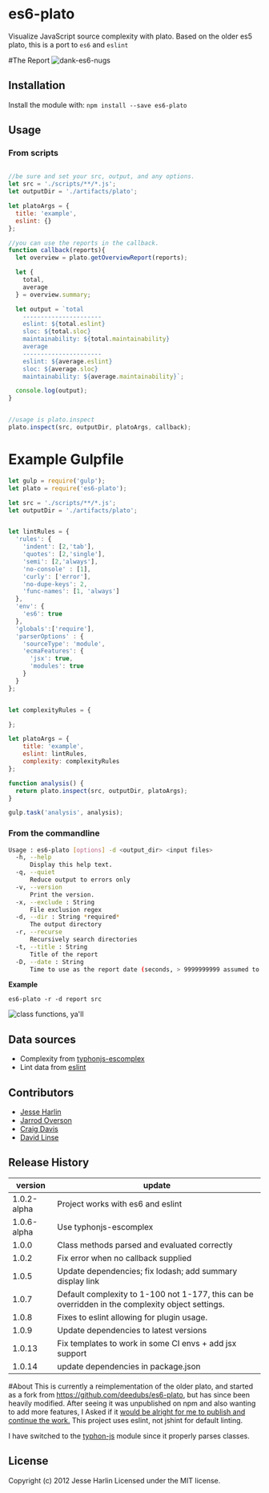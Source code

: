 


# es6-plato
Visualize JavaScript source complexity with plato.
Based on the older es5 plato, this is a port to `es6` and `eslint`

#The Report
![dank-es6-nugs](https://cloud.githubusercontent.com/assets/954596/18904556/3a81efea-8524-11e6-8588-ad8f5a51b001.PNG)

## Installation
Install the module with: `npm install --save es6-plato`

## Usage


### From scripts

```js

//be sure and set your src, output, and any options.
let src = './scripts/**/*.js';
let outputDir = './artifacts/plato';

let platoArgs = {
  title: 'example',
  eslint: {}
};

//you can use the reports in the callback.
function callback(reports){
  let overview = plato.getOverviewReport(reports);

  let {
    total,
    average
  } = overview.summary;

  let output = `total
    ----------------------
    eslint: ${total.eslint}
    sloc: ${total.sloc}
    maintainability: ${total.maintainability}
    average
    ----------------------
    eslint: ${average.eslint}
    sloc: ${average.sloc}
    maintainability: ${average.maintainability}`;

  console.log(output);
}


//usage is plato.inspect
plato.inspect(src, outputDir, platoArgs, callback);

```

# Example Gulpfile


```js
let gulp = require('gulp');
let plato = require('es6-plato');

let src = './scripts/**/*.js';
let outputDir = './artifacts/plato';


let lintRules = {
  'rules': {
    'indent': [2,'tab'],
    'quotes': [2,'single'],
    'semi': [2,'always'],
    'no-console' : [1],
    'curly': ['error'],
    'no-dupe-keys': 2,
    'func-names': [1, 'always']
  },
  'env': {
    'es6': true
  },
  'globals':['require'],
  'parserOptions' : {
    'sourceType': 'module',
    'ecmaFeatures': {
      'jsx': true,
      'modules': true
    }
  }
};


let complexityRules = {

};

let platoArgs = {
    title: 'example',
    eslint: lintRules,
    complexity: complexityRules
};

function analysis() {
  return plato.inspect(src, outputDir, platoArgs);
}

gulp.task('analysis', analysis);

```


### From the commandline

```sh
Usage : es6-plato [options] -d <output_dir> <input files>
  -h, --help
      Display this help text.
  -q, --quiet
      Reduce output to errors only
  -v, --version
      Print the version.
  -x, --exclude : String
      File exclusion regex
  -d, --dir : String *required*
      The output directory
  -r, --recurse
      Recursively search directories
  -t, --title : String
      Title of the report
  -D, --date : String
      Time to use as the report date (seconds, > 9999999999 assumed to be ms)
```

__Example__

```shell
es6-plato -r -d report src
```

![class functions, ya'll](https://cloud.githubusercontent.com/assets/954596/18904476/d1a57302-8523-11e6-85df-b474be8c59a8.PNG)

## Data sources
  - Complexity from [typhonjs-escomplex](https://github.com/typhonjs-node-escomplex/typhonjs-escomplex)
  - Lint data from [eslint](http://eslint.org/)

## Contributors
  - [Jesse Harlin](https://github.com/the-simian)
  - [Jarrod Overson](https://github.com/jsoverson)
  - [Craig Davis](https://github.com/there4)
  - [David Linse](https://github.com/davidlinse)

## Release History
| version     | update |
|-------------|--------|
| 1.0.2-alpha | Project works with es6 and eslint |
| 1.0.6-alpha | Use typhonjs-escomplex |
| 1.0.0       | Class methods parsed and evaluated correctly |
| 1.0.2       | Fix error when no callback supplied |
| 1.0.5       | Update dependencies; fix lodash; add summary display link |
| 1.0.7       | Default complexity to 1-100 not 1-177, this can be overridden in the complexity object settings. |
| 1.0.8       | Fixes to eslint allowing for plugin usage. |
| 1.0.9       | Update dependencies to latest versions |
| 1.0.13      | Fix templates to work in some CI envs + add jsx support |
| 1.0.14      | update dependencies in package.json |

#About
This is currently a reimplementation of the older  plato, and started as a fork from https://github.com/deedubs/es6-plato, but has since been heavily modified.
After seeing it was unpublished on npm and also wanting to add more features, I Asked if it [would be alright for me to publish and continue the work.](https://github.com/deedubs/es6-plato/issues/4)
This project uses eslint, not jshint for default linting.

I have switched to the [typhon-js](https://github.com/typhonjs-node-escomplex/typhonjs-escomplex) module since it properly parses classes.

## License
Copyright (c) 2012 Jesse Harlin
Licensed under the MIT license.

